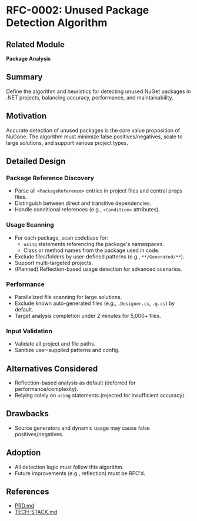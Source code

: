 # RFC-0002: Unused Package Detection Algorithm

## Related Module

**Package Analysis**

## Summary

Define the algorithm and heuristics for detecting unused NuGet packages in .NET projects, balancing accuracy, performance, and maintainability.

## Motivation

Accurate detection of unused packages is the core value proposition of NuGone. The algorithm must minimize false positives/negatives, scale to large solutions, and support various project types.

## Detailed Design

### Package Reference Discovery

- Parse all `<PackageReference>` entries in project files and central props files.
- Distinguish between direct and transitive dependencies.
- Handle conditional references (e.g., `<Condition>` attributes).

### Usage Scanning

- For each package, scan codebase for:
  - `using` statements referencing the package's namespaces.
  - Class or method names from the package used in code.
- Exclude files/folders by user-defined patterns (e.g., `**/Generated/**`).
- Support multi-targeted projects.
- (Planned) Reflection-based usage detection for advanced scenarios.

### Performance

- Parallelized file scanning for large solutions.
- Exclude known auto-generated files (e.g., `.Designer.cs`, `.g.cs`) by default.
- Target analysis completion under 2 minutes for 5,000+ files.

### Input Validation

- Validate all project and file paths.
- Sanitize user-supplied patterns and config.

## Alternatives Considered

- Reflection-based analysis as default (deferred for performance/complexity).
- Relying solely on `using` statements (rejected for insufficient accuracy).

## Drawbacks

- Source generators and dynamic usage may cause false positives/negatives.

## Adoption

- All detection logic must follow this algorithm.
- Future improvements (e.g., reflection) must be RFC'd.

## References

- [PRD.md](../PRD.md)
- [TECH-STACK.md](../TECH-STACK.md)
